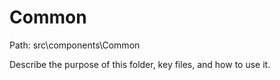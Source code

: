# Common

Path: src\components\Common

Describe the purpose of this folder, key files, and how to use it.
